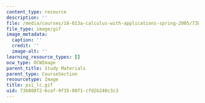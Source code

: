 ```yaml
---
content_type: resource
description: ''
file: /media/courses/18-013a-calculus-with-applications-spring-2005/73b088f26caf9f3500f1cfd2b240c3c3_psi_lc.gif
file_type: image/gif
image_metadata:
  caption: ''
  credit: ''
  image-alt: ''
learning_resource_types: []
ocw_type: OCWImage
parent_title: Study Materials
parent_type: CourseSection
resourcetype: Image
title: psi_lc.gif
uid: 73b088f2-6caf-9f35-00f1-cfd2b240c3c3
---
```

